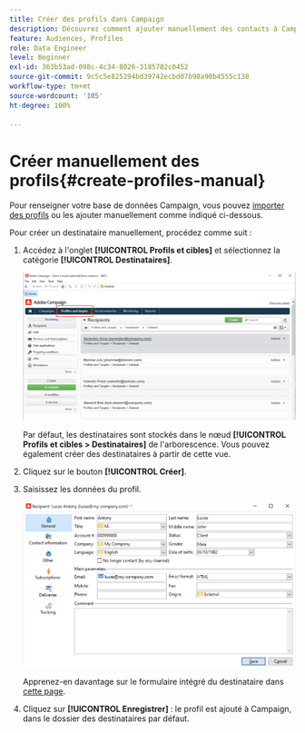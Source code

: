 ```yaml
---
title: Créer des profils dans Campaign
description: Découvrez comment ajouter manuellement des contacts à Campaign
feature: Audiences, Profiles
role: Data Engineer
level: Beginner
exl-id: 363b53ad-098c-4c34-8026-3185702c0452
source-git-commit: 9c5c5e825294bd39742ecbd07b98a90b4555c138
workflow-type: tm+mt
source-wordcount: '105'
ht-degree: 100%

---
```


# Créer manuellement des profils{#create-profiles-manual}

Pour renseigner votre base de données Campaign, vous pouvez [importer des profils](import-profiles.md) ou les ajouter manuellement comme indiqué ci-dessous.

Pour créer un destinataire manuellement, procédez comme suit :

1. Accédez à l&#39;onglet **[!UICONTROL Profils et cibles]** et sélectionnez la catégorie **[!UICONTROL Destinataires]**.

   ![](assets/profiles-and-targets.png)

   Par défaut, les destinataires sont stockés dans le nœud **[!UICONTROL Profils et cibles > Destinataires]** de l&#39;arborescence. Vous pouvez également créer des destinataires à partir de cette vue.

1. Cliquez sur le bouton **[!UICONTROL Créer]**.
1. Saisissez les données du profil.

   ![](assets/new-recipient.png)

   Apprenez-en davantage sur le formulaire intégré du destinataire dans [cette page](view-profiles.md#edit-a-profiles).

1. Cliquez sur **[!UICONTROL Enregistrer]** : le profil est ajouté à Campaign, dans le dossier des destinataires par défaut.
